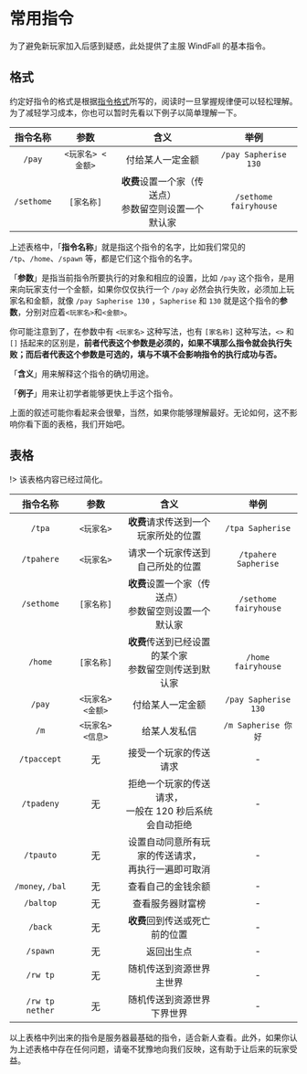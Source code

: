# 常用指令

为了避免新玩家加入后感到疑惑，此处提供了主服 WindFall 的基本指令。

## 格式

约定好指令的格式是根据[指令格式](//docs.sotap.dev/#/wiki/command-format.md)所写的，阅读时一旦掌握规律便可以轻松理解。为了减轻学习成本，你也可以暂时先看以下例子以简单理解一下。

|  指令名称  |       参数        |                           含义                           |         举例          |
| :--------: | :---------------: | :------------------------------------------------------: | :-------------------: |
|   `/pay`   | `<玩家名> <金额>` |                     付给某人一定金额                     | `/pay Sapherise 130`  |
| `/sethome` |    `[家名称]`     | **收费**设置一个家（传送点）<br>参数留空则设置一个默认家 | `/sethome fairyhouse` |

上述表格中，「**指令名称**」就是指这个指令的名字，比如我们常见的 `/tp`、`/home`、`/spawn` 等，都是它们这个指令的名字。

「**参数**」是指当前指令所要执行的对象和相应的设置，比如 `/pay` 这个指令，是用来向玩家支付一个金额，如果你仅仅执行一个 `/pay` 必然会执行失败，必须加上玩家名和金额，就像 `/pay Sapherise 130` ，`Sapherise` 和 `130` 就是这个指令的**参数**，分别对应着`<玩家名>`和`<金额>`。

你可能注意到了，在参数中有 `<玩家名>` 这种写法，也有 `[家名称]` 这种写法，`<>` 和 `[]` 括起来的区别是，**前者代表这个参数是必须的，如果不填那么指令就会执行失败；而后者代表这个参数是可选的，填与不填不会影响指令的执行成功与否。**

「**含义**」用来解释这个指令的确切用途。

「**例子**」用来让初学者能够更快上手这个指令。

上面的叙述可能你看起来会很晕，当然，如果你能够理解最好。无论如何，这不影响你看下面的表格，我们开始吧。

## 表格

!> 该表格内容已经过简化。

|     指令名称     |       参数        |                           含义                            |         举例          |
| :--------------: | :---------------: | :-------------------------------------------------------: | :-------------------: |
|      `/tpa`      |    `<玩家名>`     |           **收费**请求传送到一个玩家所处的位置            |   `/tpa Sapherise`    |
|    `/tpahere`    |    `<玩家名>`     |             请求一个玩家传送到自己所处的位置              | `/tpahere Sapherise`  |
|    `/sethome`    |    `[家名称]`     | **收费**设置一个家（传送点）<br>参数留空则设置一个默认家  | `/sethome fairyhouse` |
|     `/home`      |    `[家名称]`     | **收费**传送到已经设置的某个家<br>参数留空则传送到默认家  |  `/home fairyhouse`   |
|      `/pay`      | `<玩家名> <金额>` |                     付给某人一定金额                      | `/pay Sapherise 130`  |
|       `/m`       | `<玩家名> <信息>` |                       给某人发私信                        |  `/m Sapherise 你好`  |
|   `/tpaccept`    |        无         |                  接受一个玩家的传送请求                   |           -           |
|    `/tpadeny`    |        无         | 拒绝一个玩家的传送请求，<br>一般在 120 秒后系统会自动拒绝 |           -           |
|    `/tpauto`     |        无         |  设置自动同意所有玩家的传送请求，<br>再执行一遍即可取消   |           -           |
| `/money`, `/bal` |        无         |                    查看自己的金钱余额                     |           -           |
|    `/baltop`     |        无         |                     查看服务器财富榜                      |           -           |
|     `/back`      |        无         |              **收费**回到传送或死亡前的位置               |           -           |
|     `/spawn`     |        无         |                        返回出生点                         |           -           |
|     `/rw tp`     |        无         |                 随机传送到资源世界主世界                  |           -           |
| `/rw tp nether`  |        无         |                随机传送到资源世界下界世界                 |           -           |

以上表格中列出来的指令是服务器最基础的指令，适合新人查看。此外，如果你认为上述表格中存在任何问题，请毫不犹豫地向我们反映，这有助于让后来的玩家受益。
